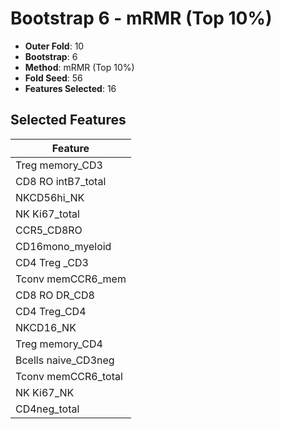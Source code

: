 # Bootstrap 6 - mRMR (Top 10%)

- **Outer Fold**: 10
- **Bootstrap**: 6
- **Method**: mRMR (Top 10%)
- **Fold Seed**: 56
- **Features Selected**: 16

## Selected Features

| Feature |
|---------|
| Treg memory_CD3 |
| CD8 RO intB7_total |
| NKCD56hi_NK |
| NK Ki67_total |
| CCR5_CD8RO |
| CD16mono_myeloid |
| CD4 Treg _CD3 |
| Tconv memCCR6_mem |
| CD8 RO DR_CD8 |
| CD4 Treg_CD4 |
| NKCD16_NK |
| Treg memory_CD4 |
| Bcells naive_CD3neg |
| Tconv memCCR6_total |
| NK Ki67_NK |
| CD4neg_total |
